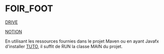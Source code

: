# FOIR_FOOT

[DRIVE](https://drive.google.com/drive/folders/1QluJ5cHkSHNPBomYkPo21dLfCHfIj4V4?usp=sharing)

[NOTION](https://www.notion.so/ig4/SE-FOOTAPP-74d44dcd64624df58b1ffec32261ebd9)

En utilisant les ressources fournies dans le projet Maven ou en ayant Javafx d'installer [TUTO](https://drive.google.com/drive/folders/1EBsFd2zpXV1T2qW-sRqCu1C4Ri1cgUxX?usp=sharing),
il suffit de RUN la classe MAIN du projet.

